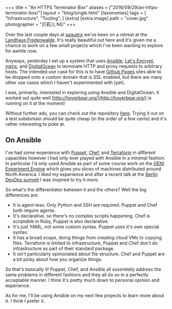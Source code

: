 +++
title = "An HTTPS Terminator Box"
aliases = ["2016/09/29/an-https-terminator-box/"]
layout = "blog/single.html"
[taxonomies]
tags = [
  "Infrastructure",
  "Tooling",
]
[extra]
[extra.image]
path =  "cover.jpg"
photographer = "贝莉儿 NG"
+++

Over the last couple days at [asquera](http://asquera.de/) we've been on a retreat at the [Landhaus Fredenwalde](http://landhaus-fredenwalde.de/). It's really beautiful out here and it's given me a chance to work on a few small projects which I've been wanting to explore for awhile now.

Anyways, yesterday I set up a system that uses [Ansible](https://www.ansible.com/), [Let's Encrypt](http://letsencrypt.org/), [nginx](nginx.com), and [DigitalOcean](http://digitalocean.com/) to terminate HTTP and proxy requests to arbitrary hosts. The intended use case for this is to have [Github Pages](http://pages.github.com/) sites able to be dropped onto a custom domain that is SSL enabled, but there are many other use cases which I haven't experimented with (yet).

I was, primarily, interested in exploring using Ansible and DigitalOcean. It worked out quite well [http://hoverbear.org/](http://hoverbear.org/) is running on it at the moment!

<!-- more -->

Without further ado, you can check out the repository [here](https://github.com/Hoverbear/https-terminator#https-terminator). Trying it out on a test subdomain should be quite cheap (in the order of a few cents) and it's rather interesting to poke at.

## On Ansible

I've had some experience with [Puppet](https://puppet.com/), [Chef](https://www.chef.io/), and [Terraform](http://terraform.io/) in different capacities however I had only ever played with Ansible in a minimal fashion. In particular I'd only used Ansible as part of some course work on the [GENI Experiment Engine](http://gee-project.org/) which gives you slices of machines distributed around North America. I liked my experience and after a recent talk at the [Berlin DevOps summit](http://berlinops.de/) I was inspired to try it more.

So what's the differentiator between it and the others? Well the big differences are:

* It is agent-less. Only Python and SSH are required. Puppet and Chef both require agents.
* It's declarative, so there's no complex scripts happening. Chef is scriptable in Ruby, Puppet is also declarative.
* It's just YAML, not some custom syntax. Puppet uses it's own special syntax.
* It has a broad scope, doing things from creating cloud VMs to copying files. Terraform is limited to infrastructure, Puppet and Chef don't do infrastructure as part of their standard package.
* It isn't particularly opinionated about file structure. Chef and Puppet are a bit picky about how you organize things.

So that's basically it! Puppet, Chef, and Ansible all *essentially* address the same problems in different fashions and they all do so in a perfectly acceptable manner. I think it's pretty much down to personal opinion and experience.

As for me, I'll be using Ansible on my next few projects to learn more about it. I think I prefer it.
